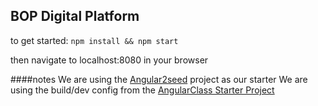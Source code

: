 ## BOP Digital Platform
to get started:
`npm install && npm start`

then navigate to localhost:8080 in your browser


####notes
We are using the [Angular2seed](https://github.com/angular/angular2-seed) project as our starter
We are using the build/dev config from the [AngularClass Starter Project](https://github.com/AngularClass/angular2-webpack-starter)